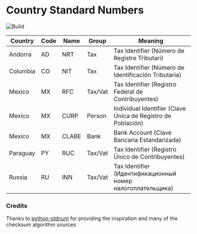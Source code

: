 # Country Standard Numbers

![Build](https://github.com/koblas/stdnum-js/workflows/Node.js%20CI/badge.svg)

| Country  | Code | Name  | Group   | Meaning                                                      |
| -------- | ---- | ----- | ------- | ------------------------------------------------------------ |
| Andorra  | AD   | NRT   | Tax     | Tax Identifier (Número de Registre Tributari)                |
| Columbia | CO   | NIT   | Tax     | Tax Identifier (Número de Identificación Tributaria)         |
| Mexico   | MX   | RFC   | Tax/Vat | Tax Identifier (Registro Federal de Contribuyentes)          |
| Mexico   | MX   | CURP  | Person  | Individual Identifier (Clave Única de Registro de Población) |
| Mexico   | MX   | CLABE | Bank    | Bank Account (Clave Bancaria Estandarizada)                  |
| Paraguay | PY   | RUC   | Tax/Vat | Tax Identifier (Registro Único de Contribuyentes)            |
| Russia   | RU   | INN   | Tax/Vat | Tax Identifier (Идентификационный номер налогоплательщика)   |

### Credits

Thanks to [python-stdnum](https://arthurdejong.org/python-stdnum/) for providing the inspiration and
many of the checksum algorithm sources
